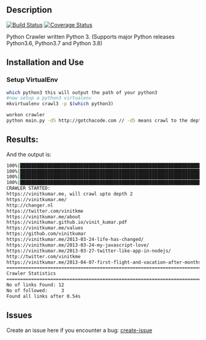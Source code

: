 ## Description

[![Build Status](https://travis-ci.org/vinitkumar/pycrawler.svg?branch=master)](https://travis-ci.org/vinitkumar/pycrawler)
[![Coverage Status](https://coveralls.io/repos/github/vinitkumar/pycrawler/badge.svg?branch=feature%2Fadd-coverage-coveralls)](https://coveralls.io/github/vinitkumar/pycrawler?branch=feature%2Fadd-coverage-coveralls)

Python Crawler written Python 3. (Supports major Python releases Python3.6, Python3.7 and Python 3.8)

## Installation and Use

### Setup VirtualEnv

```sh
which python3 this will output the path of your python3
#now setup a python3 virtualenv
mkvirtualenv crawl3 -p $(which python3)
```


```sh
workon crawler
python main.py -d5 http://gotchacode.com // -d5 means crawl to the depth of 5.
```

## Results:


And the output is:


```sh
100%|████████████████████████████████████████████████████████████████████████████████████████████████████████████████████████| 50/50 [00:00<00:00, 29200.11it/s]
100%|██████████████████████████████████████████████████████████████████████████████████████████████████████████████████████████| 9/9 [00:00<00:00, 22563.50it/s]
100%|██████████████████████████████████████████████████████████████████████████████████████████████████████████████████████████| 9/9 [00:00<00:00, 21375.28it/s]
100%|████████████████████████████████████████████████████████████████████████████████████████████████████████████████████████| 10/10 [00:00<00:00, 22227.37it/s]
CRAWLER STARTED:
https://vinitkumar.me, will crawl upto depth 2
https://vinitkumar.me/
http://changer.nl
https://twitter.com/vinitkme
https://vinitkumar.me/about
https://vinitkumar.github.io/vinit_kumar.pdf
https://vinitkumar.me/values
https://github.com/vinitkumar
https://vinitkumar.me/2013-03-24-life-has-changed/
https://vinitkumar.me/2013-03-24-my-javascript-love/
https://vinitkumar.me/2013-03-27-twitter-like-app-in-nodejs/
http://twitter.com/vinitkme
https://vinitkumar.me/2013-04-07-first-flight-and-vacation-after-months/
====================================================================================================
Crawler Statistics
====================================================================================================
No of links Found: 12
No of followed:     3
Found all links after 0.54s

```

## Issues

Create an issue here if you encounter a bug: [create-issue](https://github.com/vinitkumar/pycrawler/issues/new/choose)




